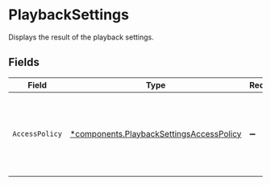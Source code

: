 # PlaybackSettings

Displays the result of the playback settings.


## Fields

| Field                                                                                               | Type                                                                                                | Required                                                                                            | Description                                                                                         |
| --------------------------------------------------------------------------------------------------- | --------------------------------------------------------------------------------------------------- | --------------------------------------------------------------------------------------------------- | --------------------------------------------------------------------------------------------------- |
| `AccessPolicy`                                                                                      | [*components.PlaybackSettingsAccessPolicy](../../models/components/playbacksettingsaccesspolicy.md) | :heavy_minus_sign:                                                                                  | Determines if access to the streamed content is kept private or available to all.                   |